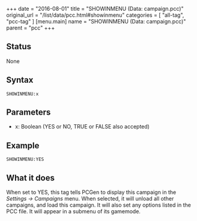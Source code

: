 +++
date = "2016-08-01"
title = "SHOWINMENU (Data: campaign.pcc)"
original_url = "/list/data/pcc.html#showinmenu"
categories = [ "all-tag", "pcc-tag" ]
[menu.main]
    name = "SHOWINMENU (Data: campaign.pcc)"
    parent = "pcc"
+++

## Status

None

## Syntax

`SHOWINMENU:x`

## Parameters

-   x: Boolean (YES or NO, TRUE or FALSE also accepted)



Example
-------

`SHOWINMENU:YES`

What it does
------------

When set to YES, this tag tells PCGen to display this campaign in the
*Settings -&gt; Campaigns* menu. When selected, it will unload all other
campaigns, and load this campaign. It will also set any options listed
in the PCC file. It will appear in a submenu of its gamemode.

